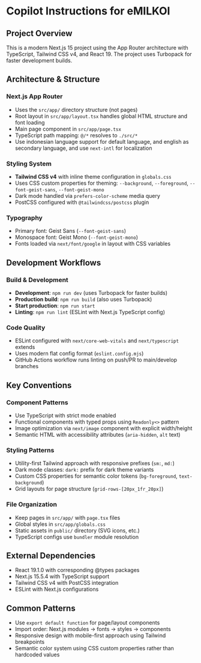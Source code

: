 # Copilot Instructions for eMILKOI

## Project Overview
This is a modern Next.js 15 project using the App Router architecture with TypeScript, Tailwind CSS v4, and React 19. The project uses Turbopack for faster development builds.

## Architecture & Structure

### Next.js App Router
- Uses the `src/app/` directory structure (not pages)
- Root layout in `src/app/layout.tsx` handles global HTML structure and font loading
- Main page component in `src/app/page.tsx`
- TypeScript path mapping: `@/*` resolves to `./src/*`
- Use indonesian language support for default language, and english as secondary language, and use `next-intl` for localization

### Styling System
- **Tailwind CSS v4** with inline theme configuration in `globals.css`
- Uses CSS custom properties for theming: `--background`, `--foreground`, `--font-geist-sans`, `--font-geist-mono`
- Dark mode handled via `prefers-color-scheme` media query
- PostCSS configured with `@tailwindcss/postcss` plugin

### Typography
- Primary font: Geist Sans (`--font-geist-sans`)
- Monospace font: Geist Mono (`--font-geist-mono`) 
- Fonts loaded via `next/font/google` in layout with CSS variables

## Development Workflows

### Build & Development
- **Development**: `npm run dev` (uses Turbopack for faster builds)
- **Production build**: `npm run build` (also uses Turbopack)
- **Start production**: `npm run start`
- **Linting**: `npm run lint` (ESLint with Next.js TypeScript config)

### Code Quality
- ESLint configured with `next/core-web-vitals` and `next/typescript` extends
- Uses modern flat config format (`eslint.config.mjs`)
- GitHub Actions workflow runs linting on push/PR to main/develop branches

## Key Conventions

### Component Patterns
- Use TypeScript with strict mode enabled
- Functional components with typed props using `Readonly<>` pattern
- Image optimization via `next/image` component with explicit width/height
- Semantic HTML with accessibility attributes (`aria-hidden`, `alt` text)

### Styling Patterns
- Utility-first Tailwind approach with responsive prefixes (`sm:`, `md:`)
- Dark mode classes: `dark:` prefix for dark theme variants
- Custom CSS properties for semantic color tokens (`bg-foreground`, `text-background`)
- Grid layouts for page structure (`grid-rows-[20px_1fr_20px]`)

### File Organization
- Keep pages in `src/app/` with `page.tsx` files
- Global styles in `src/app/globals.css`
- Static assets in `public/` directory (SVG icons, etc.)
- TypeScript configs use `bundler` module resolution

## External Dependencies
- React 19.1.0 with corresponding @types packages
- Next.js 15.5.4 with TypeScript support
- Tailwind CSS v4 with PostCSS integration
- ESLint with Next.js configurations

## Common Patterns
- Use `export default function` for page/layout components
- Import order: Next.js modules → fonts → styles → components
- Responsive design with mobile-first approach using Tailwind breakpoints
- Semantic color system using CSS custom properties rather than hardcoded values